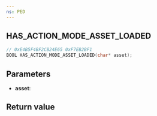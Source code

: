 ```yaml
---
ns: PED
---
```

## HAS_ACTION_MODE_ASSET_LOADED

```c
// 0xE4B5F4BF2CB24E65 0xF7EB2BF1
BOOL HAS_ACTION_MODE_ASSET_LOADED(char* asset);
```


## Parameters
* **asset**: 

## Return value
